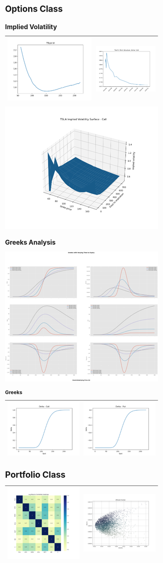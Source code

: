 # Options Class

## Implied Volatility
| ![](figures/options/tsla_iv.png) | ![](figures/options/tsla_term_struct.png) |
|:---------------------------:|:----------------------------------------------:|

![](figures/options/tsla_iv_surface.png) 

## Greeks Analysis
![](figures/options/greeks_vary_time.png)





### Greeks



| ![](figures/options/delta_call.png) | ![](figures/options/delta_put.png) |
|:------------------------------:|:-----------------------------:|



# Portfolio Class

| ![](figures/portfolio/correlation.png)  | ![](figures/portfolio/efficientfrontier.png) |
|:----------------------------:|:-------------------------------------------:|
